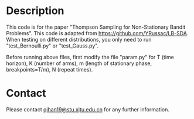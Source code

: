 # Description
This code is for the paper "Thompson Sampling for Non-Stationary Bandit Problems".
This code is adapted from https://github.com/YRussac/LB-SDA.
When testing on different distributions, you only need to run "test_Bernoulli.py" or "test_Gauss.py".

Before running above files, first modify the file "param.py" for T (time horizon), K (number of arms), m (length of stationary phase, breakpoints=T/m), N (repeat times).


# Contact
Please contact qihan19@stu.xjtu.edu.cn for any further information.
